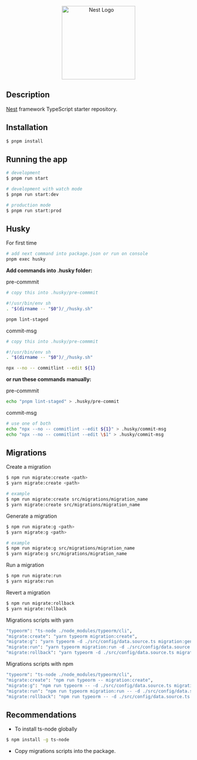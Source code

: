 <p align="center">
  <a href="http://nestjs.com/" target="blank"><img src="https://nestjs.com/img/logo-small.svg" width="200" alt="Nest Logo" /></a>
</p>

[circleci-image]: https://img.shields.io/circleci/build/github/nestjs/nest/master?token=abc123def456
[circleci-url]: https://circleci.com/gh/nestjs/nest

## Description

[Nest](https://github.com/nestjs/nest) framework TypeScript starter repository.

## Installation

```bash
$ pnpm install
```

## Running the app

```bash
# development
$ pnpm run start

# development with watch mode
$ pnpm run start:dev

# production mode
$ pnpm run start:prod
```

## Husky

For first time

```bash
# add next command into package.json or run on console
pnpm exec husky
```

__Add commands into .husky folder:__

pre-commmit
```bash
# copy this into .husky/pre-commmit

#!/usr/bin/env sh
. "$(dirname -- "$0")/_/husky.sh"

pnpm lint-staged

```

commit-msg
```bash
# copy this into .husky/pre-commmit

#!/usr/bin/env sh
. "$(dirname -- "$0")/_/husky.sh"

npx --no -- commitlint --edit ${1}

```

__or run these commands manually:__

pre-commmit
```bash
echo "pnpm lint-staged" > .husky/pre-commit
```

commit-msg
```bash
# use one of both
echo "npx --no -- commitlint --edit ${1}" > .husky/commit-msg
echo "npx --no -- commitlint --edit \$1" > .husky/commit-msg
```

## Migrations

Create a migration

```bash
$ npm run migrate:create <path>
$ yarn migrate:create <path>

# example
$ npm run migrate:create src/migrations/migration_name
$ yarn migrate:create src/migrations/migration_name
```

Generate a migration

```bash
$ npm run migrate:g <path>
$ yarn migrate:g <path>

# example
$ npm run migrate:g src/migrations/migration_name
$ yarn migrate:g src/migrations/migration_name

```

Run a migration

```bash
$ npm run migrate:run
$ yarn migrate:run
```

Revert a migration

```bash
$ npm run migrate:rollback
$ yarn migrate:rollback
```

Migrations scripts with yarn

```bash
"typeorm": "ts-node ./node_modules/typeorm/cli",
"migrate:create": "yarn typeorm migration:create",
"migrate:g": "yarn typeorm -d ./src/config/data.source.ts migration:generate",
"migrate:run": "yarn typeorm migration:run -d ./src/config/data.source.ts",
"migrate:rollback": "yarn typeorm -d ./src/config/data.source.ts migration:revert"
```

Migrations scripts with npm

```bash
"typeorm": "ts-node ./node_modules/typeorm/cli",
"migrate:create": "npm run typeorm -- migration:create",
"migrate:g": "npm run typeorm -- -d ./src/config/data.source.ts migration:generate",
"migrate:run": "npm run typeorm migration:run -- -d ./src/config/data.source.ts",
"migrate:rollback": "npm run typeorm -- -d ./src/config/data.source.ts migration:revert"
```

## Recommendations

- To install ts-node globally

```bash
$ npm install -g ts-node
```

- Copy migrations scripts into the package.
